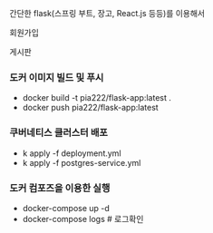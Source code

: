 간단한 flask(스프링 부트, 장고, React.js 등등)를 이용해서  

회원가입

게시판


### 도커 이미지 빌드 및 푸시
  - docker build -t pia222/flask-app:latest .
  - docker push pia222/flask-app:latest

### 쿠버네티스 클러스터 배포
  - k apply -f deployment.yml
  - k apply -f postgres-service.yml

### 도커 컴포즈을 이용한 실행
  - docker-compose up -d
  - docker-compose logs  # 로그확인
